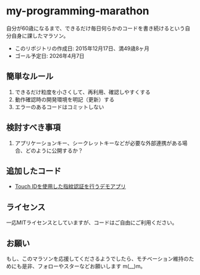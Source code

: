 # my-programming-marathon
自分が60歳になるまで、できるだけ毎日何らかのコードを書き続けるという自分自身に課したマラソン。

- このリポジトリの作成日: 2015年12月17日、満49歳8ヶ月
- ゴール予定日: 2026年4月7日

## 簡単なルール
1. できるだけ粒度を小さくして、再利用、確認しやすくする
2. 動作確認時の開発環境を明記（更新）する
3. エラーのあるコードはコミットしない

## 検討すべき事項
1. アプリケーションキー、シークレットキーなどが必要な外部連携がある場合、どのように公開するか？

## 追加したコード
- [Touch IDを使用した指紋認証を行うデモアプリ](./TouchIDDemo/README.md)

## ライセンス
一応MITライセンスとしていますが、コードはご自由にご利用ください。

## お願い
もし、このマラソンを応援してくださるようでしたら、モチベーション維持のためにも是非、フォローやスターなどお願いします m(__)m。
